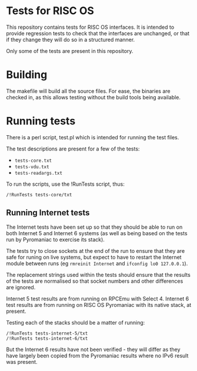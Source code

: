 # Tests for RISC OS

This repository contains tests for RISC OS interfaces. It is intended to
provide regression tests to check that the interfaces are unchanged, or
that if they change they will do so in a structured manner.

Only some of the tests are present in this repository.


# Building

The makefile will build all the source files.
For ease, the binaries are checked in, as this allows testing without the
build tools being available.


# Running tests

There is a perl script, test.pl which is intended for running the test
files.

The test descriptions are present for a few of the tests:

* `tests-core.txt`
* `tests-vdu.txt`
* `tests-readargs.txt`

To run the scripts, use the !RunTests script, thus:

    /!RunTests tests-core/txt

## Running Internet tests

The Internet tests have been set up so that they should be able to run on
both Internet 5 and Internet 6 systems (as well as being based on the tests
run by Pyromaniac to exercise its stack).

The tests try to close sockets at the end of the run to ensure that they
are safe for runing on live systems, but expect to have to restart the
Internet module between runs (eg `rmreinit Internet` and
`ifconfig lo0 127.0.0.1`).

The replacement strings used within the tests should ensure that the
results of the tests are normalised so that socket numbers and other
differences are ignored.

Internet 5 test results are from running on RPCEmu with Select 4.
Internet 6 test results are from running on RISC OS Pyromaniac with its
native stack, at present.

Testing each of the stacks should be a matter of running:

    /!RunTests tests-internet-5/txt
    /!RunTests tests-internet-6/txt

But the Internet 6 results have not been verified - they will differ as
they have largely been copied from the Pyromaniac results where no IPv6
result was present.
